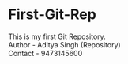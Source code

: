 # First-Git-Rep
This is my first Git Repository.
<br>
Author - Aditya Singh (Repository)
<br>
Contact - 9473145600
